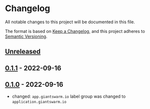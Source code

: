 # Changelog

All notable changes to this project will be documented in this file.

The format is based on [Keep a Changelog](https://keepachangelog.com/en/1.0.0/),
and this project adheres to [Semantic Versioning](https://semver.org/spec/v2.0.0.html).

## [Unreleased]

## [0.1.1] - 2022-09-16

## [0.1.0] - 2022-09-16

- changed: `app.giantswarm.io` label group was changed to `application.giantswarm.io`

[Unreleased]: https://github.com/giantswarm/capa-internal-proxy-stack/compare/v0.1.1...HEAD
[0.1.1]: https://github.com/giantswarm/capa-internal-proxy-stack/compare/v0.1.0...v0.1.1
[0.1.0]: https://github.com/giantswarm/capa-internal-proxy-stack/releases/tag/v0.1.0
